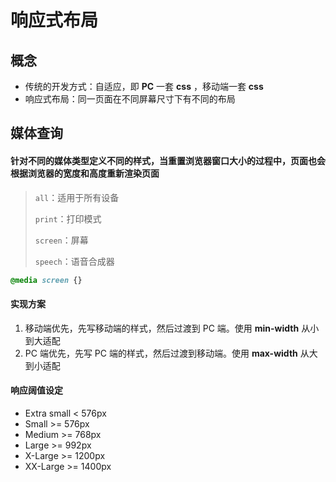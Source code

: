 ﻿# 响应式布局

## 概念

- 传统的开发方式：自适应，即 **PC** 一套 **css** ，移动端一套 **css**
- 响应式布局：同一页面在不同屏幕尺寸下有不同的布局

## 媒体查询

#### 针对不同的媒体类型定义不同的样式，当重置浏览器窗口大小的过程中，页面也会根据浏览器的宽度和高度重新渲染页面

> `all`：适用于所有设备
>
> `print`：打印模式
>
> `screen`：屏幕
>
> `speech`：语音合成器

```css
@media screen {}
```

#### 实现方案

1. 移动端优先，先写移动端的样式，然后过渡到 PC 端。使用 **min-width** 从小到大适配
2. PC 端优先，先写 PC 端的样式，然后过渡到移动端。使用 **max-width** 从大到小适配

#### 响应阔值设定

- Extra small < 576px
- Small >= 576px
- Medium >= 768px
- Large >= 992px
- X-Large >= 1200px
- XX-Large >= 1400px